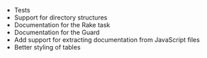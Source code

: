* Tests
* Support for directory structures
* Documentation for the Rake task
* Documentation for the Guard
* Add support for extracting documentation from JavaScript files
* Better styling of tables
